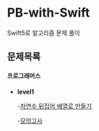 # PB-with-Swift
Swift5로 알고리즘 문제 풀이
## 문제목록

#### 프로그래머스

* **level1**

  -[자연수 뒤집어 배열로 만들기]()

  -[모의고사]()

